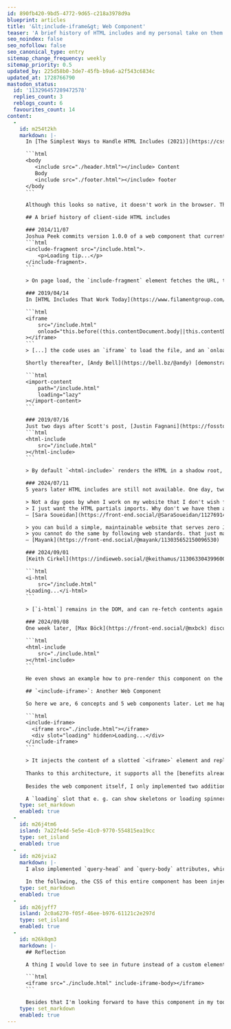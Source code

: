 ```yaml
---
id: 890fb420-9bd5-4772-9d65-c218a3978d9a
blueprint: articles
title: '&lt;include-iframe&gt; Web Component'
teaser: 'A brief history of HTML includes and my personal take on them (with an eye toward progressive enhancement and performance).'
seo_noindex: false
seo_nofollow: false
seo_canonical_type: entry
sitemap_change_frequency: weekly
sitemap_priority: 0.5
updated_by: 225d58b0-3de7-45fb-b9a6-a2f543c6834c
updated_at: 1728766790
mastodon_status:
  id: '113296457289472578'
  replies_count: 3
  reblogs_count: 6
  favourites_count: 14
content:
  -
    id: m254t2kh
    markdown: |-
      In [The Simplest Ways to Handle HTML Includes (2021)](https://css-tricks.com/the-simplest-ways-to-handle-html-includes/) Chris Coyier described HTML includes as "taking a piece of HTML and putting it right inside another piece of HTML". He makes up the following example to illustrate the idea:

      ```html
      <body
         <include src="./header.html"></include> Content
         Body
         <include src="./footer.html"></include> footer
      </body
      ```

      Although this looks so native, it doesn't work in the browser. This has motivated a bunch of people to mimic this behavior in various ways – lets jump into a little recap.

      ## A brief history of client-side HTML includes

      ### 2014/11/07
      Joshua Peek commits version 1.0.0 of a web component that currently has about 27k downloads per month on [NPM](https://www.npmjs.com/package/@github/include-fragment-element):
      ```html
      <include-fragment src="/include.html">.
          <p>Loading tip...</p>
      </include-fragment>.
      ```

      > On page load, the `include-fragment` element fetches the URL, the response is parsed into an HTML element, which replaces the include-fragment element entirely.

      ### 2019/04/14
      In [HTML Includes That Work Today](https://www.filamentgroup.com/lab/html-includes/#another-demo%3A-including-another-html-file) [Scott Jehl](https://mstdn.social/@scottjehl) describes a neat way to use iframes for includes with a tiny script:

      ```html
      <iframe
          src="/include.html"
          onload="this.before((this.contentDocument.body||this.contentDocument).children[0]);this.remove()"
      ></iframe>
      ```
      > [...] the code uses an `iframe` to load the file, and an `onload` event to inject the `iframe`’s content just before the iframe in the HTML, before deleting the `iframe` itself.

      Shortly thereafter, [Andy Bell](https://bell.bz/@andy) [demonstrates](https://codepen.io/piccalilli/project/editor/DyVyPG) Scott's concept being wrapped in a web component:

      ```html
      <import-content
          path="/include.html"
          loading="lazy"
      ></import-content>
      ```

      ### 2019/07/16
      Just two days after Scott's post, [Justin Fagnani](https://fosstodon.org/@justinfagnani) [releases another web component](https://github.com/justinfagnani/html-include-element) that uses `fetch()` under the hood:
      ```html
      <html-include
          src="/include.html"
      ></html-include>
      ```

      > By default `<html-include>` renders the HTML in a shadow root, so it's isolated from the rest of the page.

      ### 2024/07/11
      5 years later HTML includes are still not available. One day, two people in my Mastodon newsfeed independently (?) post about this topic:

      > Not a day goes by when I work on my website that I don't wish for a simpler setup. No SSG. No npm. No tooling. Just simple HTML with partials imports, vanilla CSS, and whatever vanilla JS is necessary for enhancements.
      > I just want the HTML partials imports. Why don't we have them already?!
      – [Sara Soueidan](https://front-end.social/@SaraSoueidan/112769147677219641)

      > you can build a simple, maintainable website that serves zero JS by using nonstandard tooling (like Preact/Astro) on the server.
      > you cannot do the same by following web standards. that just makes me sad.
      – [Mayank](https://front-end.social/@mayank/113035652150096530)

      ### 2024/09/01
      [Keith Cirkel](https://indieweb.social/@keithamus/113063304399600579) (who is now the maintainer of `<include-fragment>`) releases [another web component](https://www.keithcirkel.co.uk/i-html/), which has more features than I can count, but it's base looks like this:

      ```html
      <i-html
          src="/include.html"
      >Loading...</i-html>
      ```

      > [`i-html`] remains in the DOM, and can re-fetch contents again and again.

      ### 2024/09/08
      One week later, [Max Böck](https://front-end.social/@mxbck) discusses how "[Going Buildless](https://mxb.dev/blog/buildless/)" can work nowadays and presents a simple Web Component, which uses `fetch()` and replaces itself:

      ```html
      <html-include
          src="./include.html"
      ></html-include>
      ```

      He even shows an example how to pre-render this component on the server/edge side.

      ## `<include-iframe>`: Another Web Component

      So here we are, 6 concepts and 5 web components later. Let me happily introduce another one: `include-iframe` ([Demo](https://include-iframe.mariohamann.com/), [GitHub](https://github.com/mariohamann/include-iframe), [NPM](https://www.npmjs.com/package/@mariohamann/include-iframe)):

      ```html
      <include-iframe>
      	<iframe src="./include.html"></iframe>
      	<div slot="loading" hidden>Loading...</div>
      </include-iframe>
      ```

      > It injects the content of a slotted `<iframe>` element and replaces itself and the `iframe` afterwards.
        
      Thanks to this architecture, it supports all the [benefits already described by Scott Jehl](https://www.filamentgroup.com/lab/html-includes/#benefits!), especially in terms of performance and Progressive Enhancement.
        
      Besides the web component itself, I only implemented two additional features:

      A `loading` slot that e. g. can show skeletons or loading spinners, which effectively enables the concept of [Astro's Server Islands](https://astro.build/blog/future-of-astro-server-islands/). You should now see pulsating skeletons, as the included HTML takes 20 seconds before it's ready.
    type: set_markdown
    enabled: true
  -
    id: m26j4tm6
    island: 7a22fe4d-5e5e-41c0-9770-554815ea19cc
    type: set_island
    enabled: true
  -
    id: m26jvia2
    markdown: |-
      I also implemented `query-head` and `query-body` attributes, which allow you to select which elements or even styles should be injected, having in mind the concept of Single File Components.

      In the following, the CSS of this entire component has been injected into the document.
    type: set_markdown
    enabled: true
  -
    id: m26jyff7
    island: 2c0a6270-f05f-46ee-b976-61121c2e297d
    type: set_island
    enabled: true
  -
    id: m26k8qm3
    markdown: |-
      ## Reflection

      A thing I would love to see in future instead of a custom element would be the usage of custom attributes, which are not available as well ([Proposal on GitHub](https://github.com/WICG/webcomponents/issues/1029), but could lead to the following markup:

      ```html
      <iframe src="./include.html" include-iframe-body></iframe>
      ```

      Besides that I'm looking forward to have this component in my toolbelt. I already enjoy it so much, that I introduced the concept of Server Islands utilizing `include-iframe` into my Statamic CMS to defer server-heavy content. Let's see what follows next.
    type: set_markdown
    enabled: true
---
```

